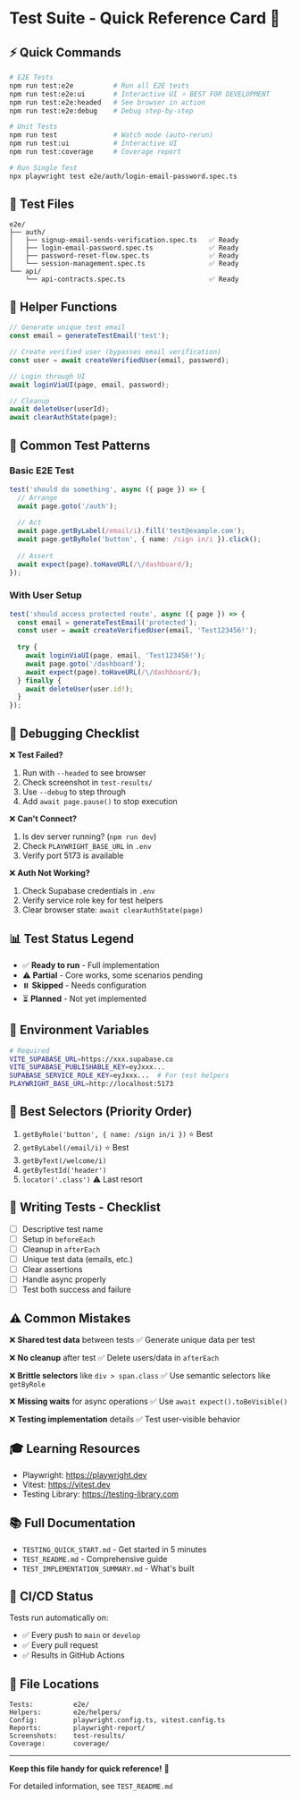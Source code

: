 # Test Suite - Quick Reference Card 🚀

## ⚡ Quick Commands

```bash
# E2E Tests
npm run test:e2e          # Run all E2E tests
npm run test:e2e:ui       # Interactive UI ⭐ BEST FOR DEVELOPMENT
npm run test:e2e:headed   # See browser in action
npm run test:e2e:debug    # Debug step-by-step

# Unit Tests
npm run test              # Watch mode (auto-rerun)
npm run test:ui           # Interactive UI
npm run test:coverage     # Coverage report

# Run Single Test
npx playwright test e2e/auth/login-email-password.spec.ts
```

## 📁 Test Files

```
e2e/
├── auth/
│   ├── signup-email-sends-verification.spec.ts   ✅ Ready
│   ├── login-email-password.spec.ts              ✅ Ready
│   ├── password-reset-flow.spec.ts               ✅ Ready
│   └── session-management.spec.ts                ✅ Ready
└── api/
    └── api-contracts.spec.ts                     ✅ Ready
```

## 🔧 Helper Functions

```typescript
// Generate unique test email
const email = generateTestEmail('test');

// Create verified user (bypasses email verification)
const user = await createVerifiedUser(email, password);

// Login through UI
await loginViaUI(page, email, password);

// Cleanup
await deleteUser(userId);
await clearAuthState(page);
```

## 🎯 Common Test Patterns

### Basic E2E Test
```typescript
test('should do something', async ({ page }) => {
  // Arrange
  await page.goto('/auth');
  
  // Act
  await page.getByLabel(/email/i).fill('test@example.com');
  await page.getByRole('button', { name: /sign in/i }).click();
  
  // Assert
  await expect(page).toHaveURL(/\/dashboard/);
});
```

### With User Setup
```typescript
test('should access protected route', async ({ page }) => {
  const email = generateTestEmail('protected');
  const user = await createVerifiedUser(email, 'Test123456!');
  
  try {
    await loginViaUI(page, email, 'Test123456!');
    await page.goto('/dashboard');
    await expect(page).toHaveURL(/\/dashboard/);
  } finally {
    await deleteUser(user.id!);
  }
});
```

## 🐛 Debugging Checklist

❌ **Test Failed?**
1. Run with `--headed` to see browser
2. Check screenshot in `test-results/`
3. Use `--debug` to step through
4. Add `await page.pause()` to stop execution

❌ **Can't Connect?**
1. Is dev server running? (`npm run dev`)
2. Check `PLAYWRIGHT_BASE_URL` in `.env`
3. Verify port 5173 is available

❌ **Auth Not Working?**
1. Check Supabase credentials in `.env`
2. Verify service role key for test helpers
3. Clear browser state: `await clearAuthState(page)`

## 📊 Test Status Legend

- ✅ **Ready to run** - Full implementation
- ⚠️ **Partial** - Core works, some scenarios pending
- ⏸️ **Skipped** - Needs configuration
- ⏳ **Planned** - Not yet implemented

## 🔑 Environment Variables

```bash
# Required
VITE_SUPABASE_URL=https://xxx.supabase.co
VITE_SUPABASE_PUBLISHABLE_KEY=eyJxxx...
SUPABASE_SERVICE_ROLE_KEY=eyJxxx...  # For test helpers
PLAYWRIGHT_BASE_URL=http://localhost:5173
```

## 🎨 Best Selectors (Priority Order)

1. `getByRole('button', { name: /sign in/i })` ⭐ Best
2. `getByLabel(/email/i)` ⭐ Best
3. `getByText(/welcome/i)`
4. `getByTestId('header')`
5. `locator('.class')` ⚠️ Last resort

## 📝 Writing Tests - Checklist

- [ ] Descriptive test name
- [ ] Setup in `beforeEach`
- [ ] Cleanup in `afterEach`
- [ ] Unique test data (emails, etc.)
- [ ] Clear assertions
- [ ] Handle async properly
- [ ] Test both success and failure

## ⚠️ Common Mistakes

❌ **Shared test data** between tests
✅ Generate unique data per test

❌ **No cleanup** after test
✅ Delete users/data in `afterEach`

❌ **Brittle selectors** like `div > span.class`
✅ Use semantic selectors like `getByRole`

❌ **Missing waits** for async operations
✅ Use `await expect().toBeVisible()`

❌ **Testing implementation** details
✅ Test user-visible behavior

## 🎓 Learning Resources

- Playwright: https://playwright.dev
- Vitest: https://vitest.dev
- Testing Library: https://testing-library.com

## 📚 Full Documentation

- `TESTING_QUICK_START.md` - Get started in 5 minutes
- `TEST_README.md` - Comprehensive guide
- `TEST_IMPLEMENTATION_SUMMARY.md` - What's built

## 🚦 CI/CD Status

Tests run automatically on:
- ✅ Every push to `main` or `develop`
- ✅ Every pull request
- ✅ Results in GitHub Actions

## 💾 File Locations

```
Tests:          e2e/
Helpers:        e2e/helpers/
Config:         playwright.config.ts, vitest.config.ts
Reports:        playwright-report/
Screenshots:    test-results/
Coverage:       coverage/
```

---

**Keep this file handy for quick reference!** 📌

For detailed information, see `TEST_README.md`

